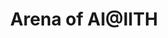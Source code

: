 ---
layout: post
issue: Issue 3, June 2020 
title: Arena of AI@IITH
event_date: 01-06-2020
categories: newsletter
img: issue3.jpeg
link: 
---